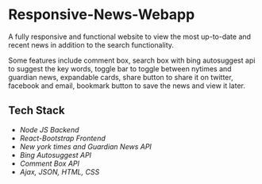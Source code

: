 # Responsive-News-Webapp
A fully responsive and functional website to view the most up-to-date and recent news in addition to the search functionality.

Some features include comment box, search box with bing autosuggest api to suggest the key words, toggle bar to toggle between nytimes and guardian news, expandable cards, share button to share it on twitter, facebook and email, bookmark button to save the news and view it later. 

## Tech Stack
- *Node JS Backend*
- *React-Bootstrap Frontend*
- *New york times and Guardian News API*
- *Bing Autosuggest API*
- *Comment Box API*
- *Ajax, JSON, HTML, CSS*
